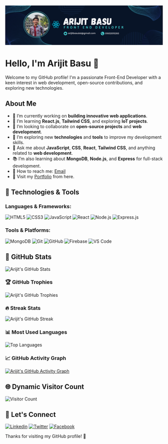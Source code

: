 ![Banner Image](https://github.com/ImArijitBasu/ImArijitBasu/blob/main/Navy%20Blue%20Geometric%20Technology%20LinkedIn%20Banner.png)

# Hello, I'm Arijit Basu 👋

Welcome to my GitHub profile! I'm a passionate Front-End Developer with a keen interest in web development, open-source contributions, and exploring new technologies.

## About Me

- 🔭 I’m currently working on **building innovative web applications**.
- 🌱 I’m learning **React.js**, **Tailwind CSS**, and exploring **IoT projects**.
- 👯 I’m looking to collaborate on **open-source projects** and **web development**.
- 🤔 I’m exploring new **technologies** and **tools** to improve my development skills.
- 💬 Ask me about **JavaScript**, **CSS**, **React**, **Tailwind CSS**, and anything related to **web development**.
- 📚 I’m also learning about **MongoDB**, **Node.js**, and **Express** for full-stack development.
- 📧 How to reach me: [Email](mailto:arijitbasubd@gmail.com)
- 👤 Visit my [Portfolio](https://arijitbasu.netlify.app/) from here.

## 🔧 Technologies & Tools

### Languages & Frameworks:
![HTML5](https://img.shields.io/badge/HTML5-%23E34F26.svg?style=flat&logo=html5&logoColor=white)
![CSS3](https://img.shields.io/badge/CSS3-%231572B6.svg?style=flat&logo=css3&logoColor=white)
![JavaScript](https://img.shields.io/badge/JavaScript-%23F7DF1E.svg?style=flat&logo=javascript&logoColor=black)
![React](https://img.shields.io/badge/React-%2320232a.svg?style=flat&logo=react&logoColor=%2361DAFB)
![Node.js](https://img.shields.io/badge/Node.js-%23339933.svg?style=flat&logo=node.js&logoColor=white)
![Express.js](https://img.shields.io/badge/Express.js-%23404d59.svg?style=flat&logo=express&logoColor=white)

### Tools & Platforms:
![MongoDB](https://img.shields.io/badge/MongoDB-%234ea94b.svg?style=flat&logo=mongodb&logoColor=white)
![Git](https://img.shields.io/badge/Git-%23F05033.svg?style=flat&logo=git&logoColor=white)
![GitHub](https://img.shields.io/badge/GitHub-%23181717.svg?style=flat&logo=github&logoColor=white)
![Firebase](https://img.shields.io/badge/Firebase-%23FFCA28.svg?style=flat&logo=firebase&logoColor=black)
![VS Code](https://img.shields.io/badge/VS%20Code-%23007ACC.svg?style=flat&logo=visual-studio-code&logoColor=white)


## 🌟 GitHub Stats

![Arijit's GitHub Stats](https://github-readme-stats.vercel.app/api?username=ImArijitBasu&show_icons=true&count_private=true&hide_title=true&hide=prs&theme=tokyonight)

### 🏆 GitHub Trophies
![Arijit's GitHub Trophies](https://github-profile-trophy.vercel.app/?username=ImArijitBasu&theme=tokyonight&column=4)

### 🔥 Streak Stats
![Arijit's GitHub Streak](https://streak-stats.demolab.com/?user=ImArijitBasu&theme=tokyonight)

### 📊 Most Used Languages
![Top Languages](https://github-readme-stats.vercel.app/api/top-langs/?username=ImArijitBasu&layout=compact&theme=tokyonight)

### 📈 GitHub Activity Graph

[![Arijit's GitHub Activity Graph](https://github-readme-activity-graph.vercel.app/graph?username=ImArijitBasu&theme=tokyo-night)](https://github.com/ashutosh00710/github-readme-activity-graph)


## 🌐 Dynamic Visitor Count
![Visitor Count](https://komarev.com/ghpvc/?username=ImArijitBasu&color=blue&style=flat-square&label=VISITORS)

## 💬 Let's Connect

[![Linkedin](https://img.shields.io/badge/LinkedIn-0077B5?style=flat-square&logo=linkedin&logoColor=white)](https://www.linkedin.com/in/arijit-basu-606626310/) 
[![Twitter](https://img.shields.io/badge/Twitter-1DA1F2?style=flat-square&logo=twitter&logoColor=white)](https://x.com/iam_arijit_basu)
[![Facebook](https://img.shields.io/badge/Facebook-1877F2?style=flat-square&logo=facebook&logoColor=white)](https://www.facebook.com/originaljit)

Thanks for visiting my GitHub profile! 🚀
